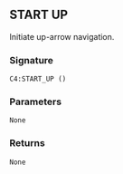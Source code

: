 ## START UP

Initiate up-arrow navigation.


### Signature

`C4:START_UP ()`


### Parameters

`None`


### Returns

`None`